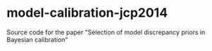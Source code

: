 # model-calibration-jcp2014
Source code for the paper "Selection of model discrepancy priors in Bayesian calibration"
